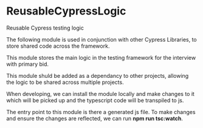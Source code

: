 # ReusableCypressLogic

Reusable Cypress testing logic</p>

The following module is used in conjunction with other Cypress Libraries, to store shared code across the framework.</p>

This module stores the main logic in the testing framework for the interview with primary bid.</p>

This module shuld be added as a dependancy to other projects, allowing the logic to be shared across multiple projects.</p>

When developing, we can install the module locally and make changes to it which will be picked up and the typescript code will be transpiled to js.</p>

The entry point to this module is there a generated js file. To make changes and ensure the changes are reflected, we can run **npm run tsc:watch**.</p>
